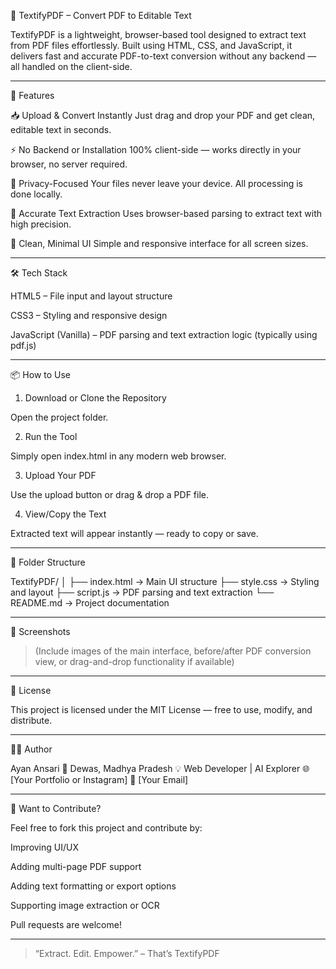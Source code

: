 📄 TextifyPDF – Convert PDF to Editable Text

TextifyPDF is a lightweight, browser-based tool designed to extract text from PDF files effortlessly. Built using HTML, CSS, and JavaScript, it delivers fast and accurate PDF-to-text conversion without any backend — all handled on the client-side.


---

🚀 Features

📥 Upload & Convert Instantly
Just drag and drop your PDF and get clean, editable text in seconds.

⚡ No Backend or Installation
100% client-side — works directly in your browser, no server required.

🔐 Privacy-Focused
Your files never leave your device. All processing is done locally.

🧠 Accurate Text Extraction
Uses browser-based parsing to extract text with high precision.

🎨 Clean, Minimal UI
Simple and responsive interface for all screen sizes.



---

🛠️ Tech Stack

HTML5 – File input and layout structure

CSS3 – Styling and responsive design

JavaScript (Vanilla) – PDF parsing and text extraction logic (typically using pdf.js)



---

📦 How to Use

1. Download or Clone the Repository

Open the project folder.



2. Run the Tool

Simply open index.html in any modern web browser.



3. Upload Your PDF

Use the upload button or drag & drop a PDF file.



4. View/Copy the Text

Extracted text will appear instantly — ready to copy or save.





---

📁 Folder Structure

TextifyPDF/
│
├── index.html        → Main UI structure
├── style.css         → Styling and layout
├── script.js         → PDF parsing and text extraction
└── README.md         → Project documentation


---

📸 Screenshots

> (Include images of the main interface, before/after PDF conversion view, or drag-and-drop functionality if available)




---

📃 License

This project is licensed under the MIT License — free to use, modify, and distribute.


---

👨‍💻 Author

Ayan Ansari
📍 Dewas, Madhya Pradesh
💡 Web Developer | AI Explorer
🌐 [Your Portfolio or Instagram]
📧 [Your Email]


---

🙌 Want to Contribute?

Feel free to fork this project and contribute by:

Improving UI/UX

Adding multi-page PDF support

Adding text formatting or export options

Supporting image extraction or OCR


Pull requests are welcome!


---

> “Extract. Edit. Empower.” – That’s TextifyPDF

